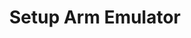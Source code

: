 ---
title: Setup Arm Emulator
linkTitle: Setup Arm Emulator
weight: 5
description: >
    Setup Arm Emulator
---